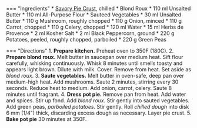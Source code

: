 === "Ingredients"
    * [Savory Pie Crust](../breads/crusts/pie-crust.md), chilled
    * Blond Roux
        * 110 ml Unsalted Butter
        * 110 ml All-Purpose Flour
    * Sauteed Vegetables
        * 30 ml Unsalted Butter
        * 110 g Mushroom, roughly chopped
        * 110 g Onion, minced
        * 110 g Carrot, chopped
        * 110 g Celery, chopped
    * 120 ml Water
    * 15 ml Herbs de Provence
    * 2 ml Kosher Salt
    * 2 ml Black Peppercorn, ground
    * 220 g Potatoes, peeled, roughly chopped, parboiled
    * 220 g Green Peas

=== "Directions"
    1. **Prepare kitchen.** Preheat oven to 350F (180C).
    2. **Prepare blond roux.** Melt butter in saucepan over medium heat. Sift flour carefully, whisking continuously. Whisk 8 minutes until smells toasty and appears light brown. Dilute with milk. Cover. Remove from heat. Set aside as *blond roux*.
    3. **Saute vegetables.** Melt butter in oven-safe, deep pan over medium-high heat. Add mushrooms. Saute 2 minutes, stirring every 30 seconds. Reduce heat to medium. Add onion, carrot, celery. Saute 8 minutes until fragrant.
    4. **Dress pot pie.** Remove pan from heat. Add water and spices. Stir up fond. Add *blond roux*. Stir gently into sauted vegetables. Add green peas, *parboiled potatoes*. Stir gently. Roll *chilled dough* into disk 6 mm (1/4") thick, discarding excess dough as necessary. Layer pie crust.
    5. **Bake pot pie** 30 minutes at 350F.
